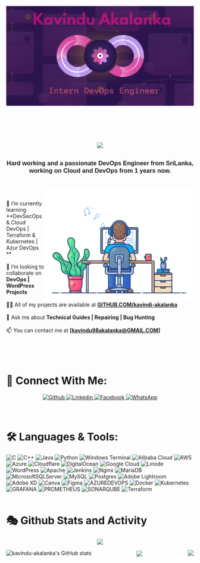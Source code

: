 <img align="center" alt="Banner"  src="Resources/DevOps-Header.jpg">

<br><br>

<!-- Header Section -->
<h1 align="center"><img src="https://readme-typing-svg.herokuapp.com/?font=Righteous&size=40&center=true&vCenter=true&color=36BCF7FF&width=500&height=70&duration=4000&lines=Hi+There!+👋;+I'm+Akalanka+Jayasinghe!;" /></h1>
<h3 align="center"><font face="Arial"> Hard working and a passionate DevOps Engineer from SriLanka, working on Cloud and DevOps from 1 years now. </font></h3>

#
<img align="right" alt="Coding" width="400" src="Resources/user1.gif">
<br>

🌱 I’m currently learning **DevSecOps & Cloud DevOps | Terraform & Kubernetes | Azur DevOps **<br><br>
👯 I’m looking to collaborate on **DevOps | WordPress Projects**<br><br>
👨‍💻 All of my projects are available at **[GITHUB.COM/kavindi-akalanka](https://github.com/kavindu-akalanka)** <br><br>
💬 Ask me about **Technical Guides | Repairing | Bug Hunting**<br><br>
📫 You can contact me at **[kavindu98akalanka@GMAIL.COM]** <br><br>

<br><br>

# 🤝 Connect With Me:
<div align="center">  
<a href="https://github.com/kavindu-akalanka" target="_blank">
<img src=https://img.shields.io/badge/github-%2324292e.svg?&style=for-the-badge&logo=github&logoColor=white alt=Github style="margin-bottom: 5px;" />
</a>

<a href="www.linkedin.com/in/kavindu-akalanka-8288a8267" target="_blank">
<img src=https://img.shields.io/badge/linkedin-%231E77B5.svg?&style=for-the-badge&logo=linkedin&logoColor=white alt=Linkedin style="margin-bottom: 5px;" />
</a>




<a href="https://www.facebook.com/kavindu.akalanka.75470" target="_blank">
<img src=https://img.shields.io/badge/facebook-%232E87FB.svg?&style=for-the-badge&logo=facebook&logoColor=white alt=Facebook style="margin-bottom: 5px;" />
</a>

<a href="https://wa.me/+94715224830" target="_blank">
<img src=https://img.shields.io/badge/WhatsApp-25D366?style=for-the-badge&logo=whatsapp&logoColor=white alt=WhatsApp style="margin-bottom: 5px;" />
</a>



</div>  
<br><br>

# 🛠️ Languages & Tools:
![C](https://img.shields.io/badge/c-%2300599C.svg?style=for-the-badge&logo=c&logoColor=white) ![C++](https://img.shields.io/badge/c++-%2300599C.svg?style=for-the-badge&logo=c%2B%2B&logoColor=white) ![Java](https://img.shields.io/badge/java-%23ED8B00.svg?style=for-the-badge&logo=openjdk&logoColor=white) ![Python](https://img.shields.io/badge/python-3670A0?style=for-the-badge&logo=python&logoColor=ffdd54) ![Windows Terminal](https://img.shields.io/badge/Windows%20Terminal-%234D4D4D.svg?style=for-the-badge&logo=windows-terminal&logoColor=white) ![Alibaba Cloud](https://img.shields.io/badge/AlibabaCloud-%23FF6701.svg?style=for-the-badge&logo=alibabacloud&logoColor=white) ![AWS](https://img.shields.io/badge/AWS-%23FF9900.svg?style=for-the-badge&logo=amazon-aws&logoColor=white) ![Azure](https://img.shields.io/badge/azure-%230072C6.svg?style=for-the-badge&logo=microsoftazure&logoColor=white) ![Cloudflare](https://img.shields.io/badge/Cloudflare-F38020?style=for-the-badge&logo=Cloudflare&logoColor=white) ![DigitalOcean](https://img.shields.io/badge/DigitalOcean-%230167ff.svg?style=for-the-badge&logo=digitalOcean&logoColor=white) ![Google Cloud](https://img.shields.io/badge/GoogleCloud-%234285F4.svg?style=for-the-badge&logo=google-cloud&logoColor=white) ![Linode](https://img.shields.io/badge/linode-00A95C?style=for-the-badge&logo=linode&logoColor=white) ![WordPress](https://img.shields.io/badge/WordPress-%23117AC9.svg?style=for-the-badge&logo=WordPress&logoColor=white) ![Apache](https://img.shields.io/badge/apache-%23D42029.svg?style=for-the-badge&logo=apache&logoColor=white) ![Jenkins](https://img.shields.io/badge/jenkins-%232C5263.svg?style=for-the-badge&logo=jenkins&logoColor=white) ![Nginx](https://img.shields.io/badge/nginx-%23009639.svg?style=for-the-badge&logo=nginx&logoColor=white) ![MariaDB](https://img.shields.io/badge/MariaDB-003545?style=for-the-badge&logo=mariadb&logoColor=white) ![MicrosoftSQLServer](https://img.shields.io/badge/Microsoft%20SQL%20Server-CC2927?style=for-the-badge&logo=microsoft%20sql%20server&logoColor=white) ![MySQL](https://img.shields.io/badge/mysql-%2300000f.svg?style=for-the-badge&logo=mysql&logoColor=white) ![Postgres](https://img.shields.io/badge/postgres-%23316192.svg?style=for-the-badge&logo=postgresql&logoColor=white) ![Adobe Lightroom](https://img.shields.io/badge/Adobe%20Lightroom-31A8FF.svg?style=for-the-badge&logo=Adobe%20Lightroom&logoColor=white) ![Adobe XD](https://img.shields.io/badge/Adobe%20XD-470137?style=for-the-badge&logo=Adobe%20XD&logoColor=#FF61F6) ![Canva](https://img.shields.io/badge/Canva-%2300C4CC.svg?style=for-the-badge&logo=Canva&logoColor=white) ![Figma](https://img.shields.io/badge/figma-%23F24E1E.svg?style=for-the-badge&logo=figma&logoColor=white) ![AZUREDEVOPS](https://img.shields.io/badge/azuredevops-0078D7.svg?style=for-the-badge&logo=azuredevops&logoColor=white&color=%230078D7) ![Docker](https://img.shields.io/badge/docker-%230db7ed.svg?style=for-the-badge&logo=docker&logoColor=white) ![Kubernetes](https://img.shields.io/badge/kubernetes-%23326ce5.svg?style=for-the-badge&logo=kubernetes&logoColor=white) ![GRAFANA](https://img.shields.io/badge/grafana-F46800.svg?style=for-the-badge&logo=grafana&logoColor=white&color=%23F46800) ![PROMETHEUS](https://img.shields.io/badge/prometheus-E6522C.svg?style=for-the-badge&logo=prometheus&logoColor=white&color=%23E6522C) ![SONARQUBE](https://img.shields.io/badge/sonarqube-4E9BCD.svg?style=for-the-badge&logo=sonarqube&logoColor=white&color=%234E9BCD) ![Terraform](https://img.shields.io/badge/terraform-%235835CC.svg?style=for-the-badge&logo=terraform&logoColor=white)
<br><br>

# 🎭 Github Stats and Activity

<div align="center"><a href="https://github.com/kavindu-akalanka"><img src="https://github-readme-streak-stats.herokuapp.com/?user=kavindu-akalanka&stroke=64748b&background=ffffff00&ring=22c55e&fire=22c55e&currStreakNum=64748b&currStreakLabel=22c55e&sideNums=64748b&sideLabels=64748b&dates=64748b&hide_border=true" align="center"/></a></div>

<a href="https://github.com/kavindu-akalanka"><img src="https://github-readme-stats.vercel.app/api?username=kavindu-akalanka&show_icons=true&hide=&count_private=true&title_color=22c55e&text_color=64748b&bg_color=ffffff00&hide_border=true&show_icons=true" alt="kavindu-akalanka's GitHub stats" align="left" /></a>

<a href="https://github.com/kavindu-akalanka"><img src="https://github-readme-stats.vercel.app/api/top-langs/?username=kavindu-akalanka&title_color=22c55e&text_color=64748b&bg_color=ffffff00&hide_border=true&include_all_commits=true&count_private=false&layout=compact" align="right"/></a>

<div align="center"><a href="https://github.com/kavindu-akalanka" align="center"><img src="https://github-readme-activity-graph.vercel.app/graph?username=kavindu-akalanka&bg_color=ffffff00&color=46BA8D&line=3CB87C&point=3CB87C&hide_border=true&locale=en" align="center"/></a></div>



